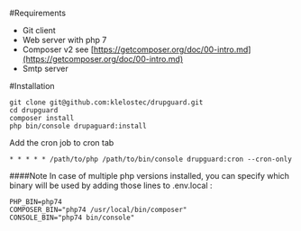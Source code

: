 #Requirements
* Git client
* Web server with php 7
* Composer v2 see [https://getcomposer.org/doc/00-intro.md](https://getcomposer.org/doc/00-intro.md)
* Smtp server

#Installation
```
git clone git@github.com:klelostec/drupguard.git
cd drupguard
composer install
php bin/console drupaguard:install
```

Add the cron job to cron tab
```
* * * * * /path/to/php /path/to/bin/console drupguard:cron --cron-only
```

####Note
In case of multiple php versions installed, you can specify which binary will be used by adding those lines to .env.local :
```
PHP_BIN=php74
COMPOSER_BIN="php74 /usr/local/bin/composer"
CONSOLE_BIN="php74 bin/console"
```
